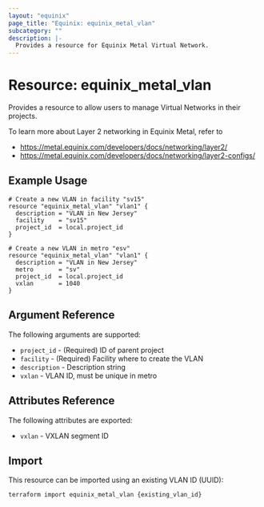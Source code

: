 ```yaml
---
layout: "equinix"
page_title: "Equinix: equinix_metal_vlan"
subcategory: ""
description: |-
  Provides a resource for Equinix Metal Virtual Network.
---
```


# Resource: equinix_metal_vlan

Provides a resource to allow users to manage Virtual Networks in their projects.

To learn more about Layer 2 networking in Equinix Metal, refer to

* <https://metal.equinix.com/developers/docs/networking/layer2/>
* <https://metal.equinix.com/developers/docs/networking/layer2-configs/>

## Example Usage

```hcl
# Create a new VLAN in facility "sv15"
resource "equinix_metal_vlan" "vlan1" {
  description = "VLAN in New Jersey"
  facility    = "sv15"
  project_id  = local.project_id
}

# Create a new VLAN in metro "esv"
resource "equinix_metal_vlan" "vlan1" {
  description = "VLAN in New Jersey"
  metro       = "sv"
  project_id  = local.project_id
  vxlan       = 1040
}
```

## Argument Reference

The following arguments are supported:

* `project_id` - (Required) ID of parent project
* `facility` - (Required) Facility where to create the VLAN
* `description` - Description string
* `vxlan` - VLAN ID, must be unique in metro

## Attributes Reference

The following attributes are exported:

* `vxlan` - VXLAN segment ID

## Import

This resource can be imported using an existing VLAN ID (UUID):

```sh
terraform import equinix_metal_vlan {existing_vlan_id}
```
